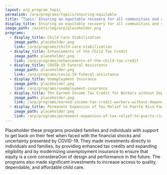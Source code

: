 ```yaml
---
layout: arp_program_topic
permalink: /arp/programs/topics/ensuring-equitable
title: "Topic: Ensuring an equitable recovery for all communities and small businesses | American Rescue Plan National Evaluation | Office of Evaluation Sciences"
display_title: Ensuring an equitable recovery for all communities and small businesses
image_path: /assets/img/arp/placeholder.png
programs:
  - display_title: Child Care Stabilization
    image_path: placeholder.png
    link: /arp/programs/child-care-stabilization
  - display_title: Enhancements of the Child Tax Credit
    image_path: placeholder.png
    link: /arp/programs/enhancements-of-the-child-tax-credit
  - display_title: COVID-19 Funeral Assistance
    image_path: placeholder.png
    link: /arp/programs/covid-19-funeral-assistance
  - display_title: Unemployment Insurance
    image_path: placeholder.png
    link: /arp/programs/unemployment-insurance
  - display_title: The Earned Income Tax Credit for Workers without Dependent Children
    image_path: placeholder.png
    link: /arp/programs/earned-income-tax-credit-workers-without-dependent-children
  - display_title: Permanent Expansion of Tax Relief to Puerto Rico Families
    image_path: placeholder.png
    link: /arp/programs/permanent-expansion-of-tax-relief-to-puerto-rico-families
---
```


Placeholder these programs provided families and individuals with support to get back on their
feet when faced with the financial shocks and uncertainty presented by COVID-19.
They made investments directly in individuals and families, by providing enhanced tax
credits and expanding eligibility and by modernizing unemployment insurance to
ensure that equity is a core consideraOon of design and performance in the future.
The programs also made significant investments to increase access to quality,
dependable, and affordable child care.

